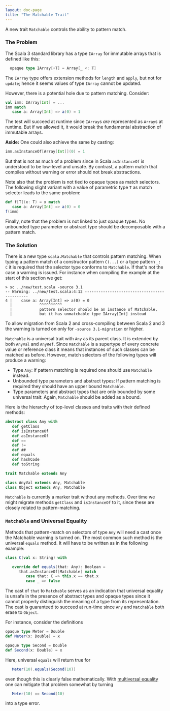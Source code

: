 ```yaml
---
layout: doc-page
title: "The Matchable Trait"
---
```


A new trait `Matchable` controls the ability to pattern match.

### The Problem

The Scala 3 standard library has a type `IArray` for immutable
arrays that is defined like this:

```scala
  opaque type IArray[+T] = Array[_ <: T]
```

The `IArray` type offers extension methods for `length` and `apply`, but not for `update`; hence it seems values of type `IArray` cannot be updated.

However, there is a potential hole due to pattern matching. Consider:

```scala
val imm: IArray[Int] = ...
imm match
   case a: Array[Int] => a(0) = 1
```

The test will succeed at runtime since `IArray`s _are_ represented as
`Array`s at runtime. But if we allowed it, it would break the fundamental abstraction of immutable arrays.

__Aside:__ One could also achieve the same by casting:

```scala
imm.asInstanceOf[Array[Int]](0) = 1
```

But that is not as much of a problem since in Scala `asInstanceOf` is understood to be low-level and unsafe. By contrast, a pattern match that compiles without warning or error should not break abstractions.

Note also that the problem is not tied to opaque types as match selectors. The following slight variant with a value of parametric
type `T` as match selector leads to the same problem:

```scala
def f[T](x: T) = x match
   case a: Array[Int] => a(0) = 0
f(imm)
```

Finally, note that the problem is not linked to just opaque types. No unbounded type parameter or abstract type should be decomposable with a pattern match.

### The Solution

There is a new type `scala.Matchable` that controls pattern matching. When typing a pattern match of a constructor pattern `C(...)` or
a type pattern `_: C` it is required that the selector type conforms
to `Matchable`. If that's not the case a warning is issued. For instance when compiling the example at the start of this section we get:

```
> sc ../new/test.scala -source 3.1
-- Warning: ../new/test.scala:4:12 ---------------------------------------------
4 |    case a: Array[Int] => a(0) = 0
  |            ^^^^^^^^^^
  |            pattern selector should be an instance of Matchable,
  |            but it has unmatchable type IArray[Int] instead
```

To allow migration from Scala 2 and cross-compiling
between Scala 2 and 3 the warning is turned on only for `-source 3.1-migration` or higher.

`Matchable` is a universal trait with `Any` as its parent class. It is
extended by both `AnyVal` and `AnyRef`. Since `Matchable` is a supertype of every concrete value or reference class it means that instances of such classes can be matched as before. However, match selectors of the following types will produce a warning:

- Type `Any`: if pattern matching is required one should use `Matchable` instead.
- Unbounded type parameters and abstract types: If pattern matching is required they should have an upper bound `Matchable`.
- Type parameters and abstract types that are only bounded by some
  universal trait: Again, `Matchable` should be added as a bound.

Here is the hierarchy of top-level classes and traits with their defined methods:

```scala
abstract class Any with
   def getClass
   def isInstanceOf
   def asInstanceOf
   def ==
   def !=
   def ##
   def equals
   def hashCode
   def toString

trait Matchable extends Any

class AnyVal extends Any, Matchable
class Object extends Any, Matchable
```

`Matchable` is currently a marker trait without any methods. Over time
we might migrate methods `getClass` and `isInstanceOf` to it, since these are closely related to pattern-matching.

### `Matchable` and Universal Equality

Methods that pattern-match on selectors of type `Any` will need a cast once the
Matchable warning is turned on. The most common such method is the universal
`equals` method. It will have to be written as in the following example:

```scala
class C(val x: String) with

   override def equals(that: Any): Boolean =
      that.asInstanceOf[Matchable] match
         case that: C => this.x == that.x
         case _ => false
```

The cast of `that` to `Matchable` serves as an indication that universal equality
is unsafe in the presence of abstract types and opaque types since it cannot properly distinguish the meaning of a type from its representation. The cast
is guaranteed to succeed at run-time since `Any` and `Matchable` both erase to
`Object`.

For instance, consider the definitions

```scala
opaque type Meter = Double
def Meter(x: Double) = x

opaque type Second = Double
def Second(x: Double) = x
```

Here, universal `equals` will return true for

```scala
   Meter(10).equals(Second(10))
```

even though this is clearly false mathematically. With [multiversal equality](../contextual/multiversal-equality.md) one can mitigate that problem somewhat by turning

```scala
   Meter(10) == Second(10)
```

into a type error.
